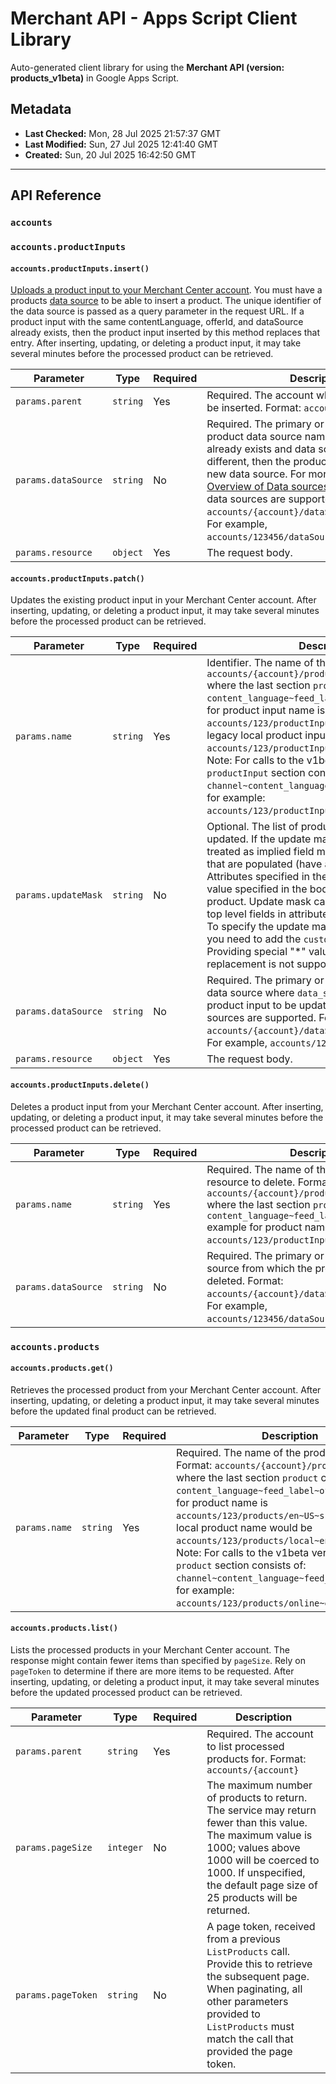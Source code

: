 # Merchant API - Apps Script Client Library

Auto-generated client library for using the **Merchant API (version: products_v1beta)** in Google Apps Script.

## Metadata

- **Last Checked:** Mon, 28 Jul 2025 21:57:37 GMT
- **Last Modified:** Sun, 27 Jul 2025 12:41:40 GMT
- **Created:** Sun, 20 Jul 2025 16:42:50 GMT



---

## API Reference

### `accounts`

### `accounts.productInputs`

#### `accounts.productInputs.insert()`

[Uploads a product input to your Merchant Center account](/merchant/api/guides/products/overview#upload-product-input). You must have a products [data source](/merchant/api/guides/data-sources/overview) to be able to insert a product. The unique identifier of the data source is passed as a query parameter in the request URL. If a product input with the same contentLanguage, offerId, and dataSource already exists, then the product input inserted by this method replaces that entry. After inserting, updating, or deleting a product input, it may take several minutes before the processed product can be retrieved.

| Parameter | Type | Required | Description |
|---|---|---|---|
| `params.parent` | `string` | Yes | Required. The account where this product will be inserted. Format: `accounts/{account}` |
| `params.dataSource` | `string` | No | Required. The primary or supplemental product data source name. If the product already exists and data source provided is different, then the product will be moved to a new data source. For more information, see [Overview of Data sources sub-API](/merchant/api/guides/data-sources/overview). Only API data sources are supported. Format: `accounts/{account}/dataSources/{datasource}`. For example, `accounts/123456/dataSources/104628`. |
| `params.resource` | `object` | Yes | The request body. |

#### `accounts.productInputs.patch()`

Updates the existing product input in your Merchant Center account. After inserting, updating, or deleting a product input, it may take several minutes before the processed product can be retrieved.

| Parameter | Type | Required | Description |
|---|---|---|---|
| `params.name` | `string` | Yes | Identifier. The name of the product input. Format: `accounts/{account}/productInputs/{productinput}` where the last section `productinput` consists of: `content_language~feed_label~offer_id` example for product input name is `accounts/123/productInputs/en~US~sku123`. A legacy local product input name would be `accounts/123/productInputs/local~en~US~sku123`. Note: For calls to the v1beta version, the `productInput` section consists of: `channel~content_language~feed_label~offer_id`, for example: `accounts/123/productInputs/online~en~US~sku123`. |
| `params.updateMask` | `string` | No | Optional. The list of product attributes to be updated. If the update mask is omitted, then it is treated as implied field mask equivalent to all fields that are populated (have a non-empty value). Attributes specified in the update mask without a value specified in the body will be deleted from the product. Update mask can only be specified for top level fields in attributes and custom attributes. To specify the update mask for custom attributes you need to add the `custom_attribute.` prefix. Providing special "*" value for full product replacement is not supported. |
| `params.dataSource` | `string` | No | Required. The primary or supplemental product data source where `data_source` name identifies the product input to be updated. Only API data sources are supported. Format: `accounts/{account}/dataSources/{datasource}`. For example, `accounts/123456/dataSources/104628`. |
| `params.resource` | `object` | Yes | The request body. |

#### `accounts.productInputs.delete()`

Deletes a product input from your Merchant Center account. After inserting, updating, or deleting a product input, it may take several minutes before the processed product can be retrieved.

| Parameter | Type | Required | Description |
|---|---|---|---|
| `params.name` | `string` | Yes | Required. The name of the product input resource to delete. Format: `accounts/{account}/productInputs/{product}` where the last section `product` consists of: `content_language~feed_label~offer_id` example for product name is `accounts/123/productInputs/en~US~sku123`. |
| `params.dataSource` | `string` | No | Required. The primary or supplemental data source from which the product input should be deleted. Format: `accounts/{account}/dataSources/{datasource}`. For example, `accounts/123456/dataSources/104628`. |

### `accounts.products`

#### `accounts.products.get()`

Retrieves the processed product from your Merchant Center account. After inserting, updating, or deleting a product input, it may take several minutes before the updated final product can be retrieved.

| Parameter | Type | Required | Description |
|---|---|---|---|
| `params.name` | `string` | Yes | Required. The name of the product to retrieve. Format: `accounts/{account}/products/{product}` where the last section `product` consists of: `content_language~feed_label~offer_id` example for product name is `accounts/123/products/en~US~sku123`. A legacy local product name would be `accounts/123/products/local~en~US~sku123`. Note: For calls to the v1beta version, the `product` section consists of: `channel~content_language~feed_label~offer_id`, for example: `accounts/123/products/online~en~US~sku123`. |

#### `accounts.products.list()`

Lists the processed products in your Merchant Center account. The response might contain fewer items than specified by `pageSize`. Rely on `pageToken` to determine if there are more items to be requested. After inserting, updating, or deleting a product input, it may take several minutes before the updated processed product can be retrieved.

| Parameter | Type | Required | Description |
|---|---|---|---|
| `params.parent` | `string` | Yes | Required. The account to list processed products for. Format: `accounts/{account}` |
| `params.pageSize` | `integer` | No | The maximum number of products to return. The service may return fewer than this value. The maximum value is 1000; values above 1000 will be coerced to 1000. If unspecified, the default page size of 25 products will be returned. |
| `params.pageToken` | `string` | No | A page token, received from a previous `ListProducts` call. Provide this to retrieve the subsequent page. When paginating, all other parameters provided to `ListProducts` must match the call that provided the page token. |
